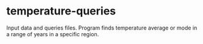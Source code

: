 # temperature-queries
Input data and queries files. Program finds temperature average or mode in a range of years in a specific region.
